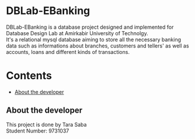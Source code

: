 # DBLab-EBanking
DBLab-EBanking is a database project designed and implemented for Database Design Lab at Amirkabir University of Technolgy.<br /> 
It's a relational mysql database aiming to store all the necessary banking data such as informations about branches, customers and tellers' as well as accounts, loans and different kinds of transactions.

Contents
========

 * [About the developer](#about-the-developer)



## About the developer
This project is done by Tara Saba <br />
Student Number: 9731037
